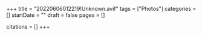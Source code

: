 +++
title = "20220606012219!Unknown.avif"
tags = ["Photos"]
categories = []
startDate = ""
draft = false
pages = []

citations = []
+++
